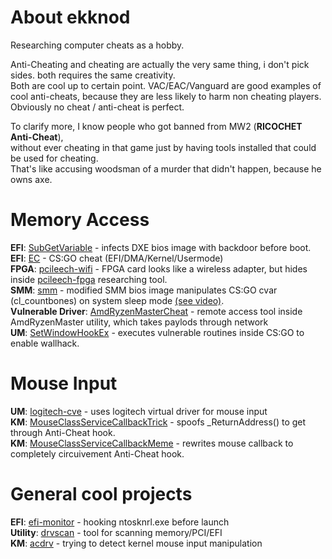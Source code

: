# About ekknod
Researching computer cheats as a hobby.  

Anti-Cheating and cheating are actually the very same thing, i don't pick sides. both requires the same creativity.  
Both are cool up to certain point. VAC/EAC/Vanguard are good examples of cool anti-cheats, because they are less likely to harm non cheating players.
Obviously no cheat / anti-cheat is perfect.

To clarify more, I know people who got banned from MW2 (**RICOCHET Anti-Cheat**),  
without ever cheating in that game just by having tools installed that could be used for cheating.  
That's like accusing woodsman of a murder that didn't happen, because he owns axe.


# Memory Access  
**EFI**: [SubGetVariable](https://github.com/ekknod/SubGetVariable) - infects DXE bios image with backdoor before boot.  
**EFI**: [EC](https://github.com/ekknod/EC) - CS:GO cheat (EFI/DMA/Kernel/Usermode)  
**FPGA**: [pcileech-wifi](https://github.com/ekknod/pcileech-wifi) - FPGA card looks like a wireless adapter, but hides inside [pcileech-fpga](https://github.com/ufrisk/pcileech-fpga) researching tool.  
**SMM**: [smm](https://github.com/ekknod/smm) - modified SMM bios image manipulates CS:GO cvar (cl_countbones) on system sleep mode [(see video)](https://streamable.com/58y7zz).  
**Vulnerable Driver**: [AmdRyzenMasterCheat](https://github.com/ekknod/AmdRyzenMasterCheat) - remote access tool inside AmdRyzenMaster utility, which takes paylods through network  
**UM**: [SetWindowHookEx](https://github.com/ekknod/SetWindowHookEx) - executes vulnerable routines inside CS:GO to enable wallhack.  

# Mouse Input
**UM**: [logitech-cve](https://github.com/ekknod/logitech-cve) - uses logitech virtual driver for mouse input  
**KM**: [MouseClassServiceCallbackTrick](https://github.com/ekknod/MouseClassServiceCallbackTrick) - spoofs _ReturnAddress() to get through Anti-Cheat hook.  
**KM**: [MouseClassServiceCallbackMeme](https://github.com/ekknod/MouseClassServiceCallbackMeme) - rewrites mouse callback to completely circuivement Anti-Cheat hook.  

# General cool projects
**EFI**: [efi-monitor](https://github.com/ekknod/efi-monitor) - hooking ntosknrl.exe before launch  
**Utility**: [drvscan](https://github.com/ekknod/drvscan) - tool for scanning memory/PCI/EFI  
**KM**: [acdrv](https://github.com/ekknod/acdrv) - trying to detect kernel mouse input manipulation
